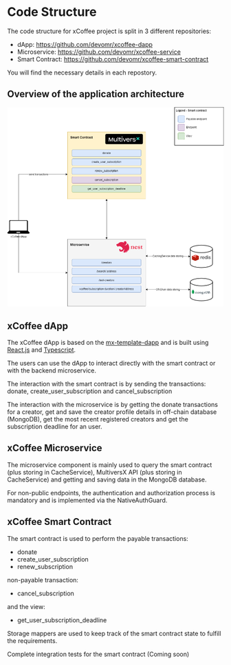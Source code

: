 # Code Structure

The code structure for xCoffee project is split in 3 different repositories:

- dApp: https://github.com/devomr/xcoffee-dapp
- Microservice: https://github.com/devomr/xcoffee-service
- Smart Contract: https://github.com/devomr/xcoffee-smart-contract

You will find the necessary details in each repostory.

## Overview of the application architecture

![Diagram](https://github.com/devomr/mvx-hackathon/blob/main/xcoffee-architecture.png)

## xCoffee dApp

The xCoffee dApp is based on the [mx-template-dapp](https://www.npmjs.com/package/@multiversx/mx-template-dapp) and is built using [React.js](https://reactjs.org/) and [Typescript](https://www.typescriptlang.org/).

The users can use the dApp to interact directly with the smart contract or with the backend microservice.

The interaction with the smart contract is by sending the transactions: donate, create_user_subscription and cancel_subscription

The interaction with the microservice is by getting the donate transactions for a creator,
get and save the creator profile details in off-chain database (MongoDB), get the most recent registered creators and get the subscription deadline for an user.

## xCoffee Microservice

The microservice component is mainly used to query the smart contract (plus storing in CacheService), MultiversX API (plus storing in CacheService) and getting and saving data in the MongoDB database.

For non-public endpoints, the authentication and authorization process is mandatory and is implemented via the NativeAuthGuard.

## xCoffee Smart Contract

The smart contract is used to perform the payable transactions:

- donate
- create_user_subscription
- renew_subscription

non-payable transaction:

- cancel_subscription

and the view:

- get_user_subscription_deadline

Storage mappers are used to keep track of the smart contract state to fulfill the requirements.

Complete integration tests for the smart contract (Coming soon)
